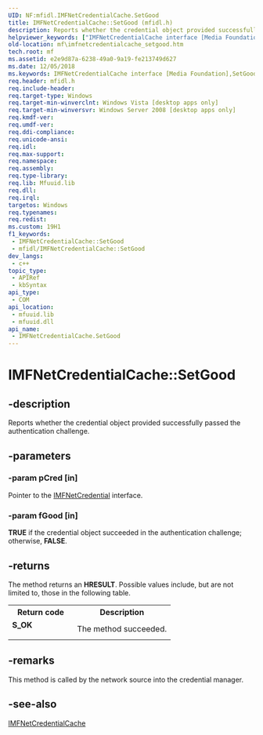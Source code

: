 ```yaml
---
UID: NF:mfidl.IMFNetCredentialCache.SetGood
title: IMFNetCredentialCache::SetGood (mfidl.h)
description: Reports whether the credential object provided successfully passed the authentication challenge.
helpviewer_keywords: ["IMFNetCredentialCache interface [Media Foundation]","SetGood method","IMFNetCredentialCache.SetGood","IMFNetCredentialCache::SetGood","SetGood","SetGood method [Media Foundation]","SetGood method [Media Foundation]","IMFNetCredentialCache interface","e2e9d87a-6238-49a0-9a19-fe213749d627","mf.imfnetcredentialcache_setgood","mfidl/IMFNetCredentialCache::SetGood"]
old-location: mf\imfnetcredentialcache_setgood.htm
tech.root: mf
ms.assetid: e2e9d87a-6238-49a0-9a19-fe213749d627
ms.date: 12/05/2018
ms.keywords: IMFNetCredentialCache interface [Media Foundation],SetGood method, IMFNetCredentialCache.SetGood, IMFNetCredentialCache::SetGood, SetGood, SetGood method [Media Foundation], SetGood method [Media Foundation],IMFNetCredentialCache interface, e2e9d87a-6238-49a0-9a19-fe213749d627, mf.imfnetcredentialcache_setgood, mfidl/IMFNetCredentialCache::SetGood
req.header: mfidl.h
req.include-header: 
req.target-type: Windows
req.target-min-winverclnt: Windows Vista [desktop apps only]
req.target-min-winversvr: Windows Server 2008 [desktop apps only]
req.kmdf-ver: 
req.umdf-ver: 
req.ddi-compliance: 
req.unicode-ansi: 
req.idl: 
req.max-support: 
req.namespace: 
req.assembly: 
req.type-library: 
req.lib: Mfuuid.lib
req.dll: 
req.irql: 
targetos: Windows
req.typenames: 
req.redist: 
ms.custom: 19H1
f1_keywords:
 - IMFNetCredentialCache::SetGood
 - mfidl/IMFNetCredentialCache::SetGood
dev_langs:
 - c++
topic_type:
 - APIRef
 - kbSyntax
api_type:
 - COM
api_location:
 - mfuuid.lib
 - mfuuid.dll
api_name:
 - IMFNetCredentialCache.SetGood
---
```


# IMFNetCredentialCache::SetGood


## -description

Reports whether the credential object provided successfully passed the authentication challenge.

## -parameters

### -param pCred [in]

Pointer to the <a href="https://docs.microsoft.com/windows/desktop/api/mfidl/nn-mfidl-imfnetcredential">IMFNetCredential</a> interface.

### -param fGood [in]

<b>TRUE</b> if the credential object succeeded in the authentication challenge; otherwise, <b>FALSE</b>.

## -returns

The method returns an <b>HRESULT</b>. Possible values include, but are not limited to, those in the following table.

<table>
<tr>
<th>Return code</th>
<th>Description</th>
</tr>
<tr>
<td width="40%">
<dl>
<dt><b>S_OK</b></dt>
</dl>
</td>
<td width="60%">
The method succeeded.

</td>
</tr>
</table>

## -remarks

This method is called by the network source into the credential manager.

## -see-also

<a href="https://docs.microsoft.com/windows/desktop/api/mfidl/nn-mfidl-imfnetcredentialcache">IMFNetCredentialCache</a>

